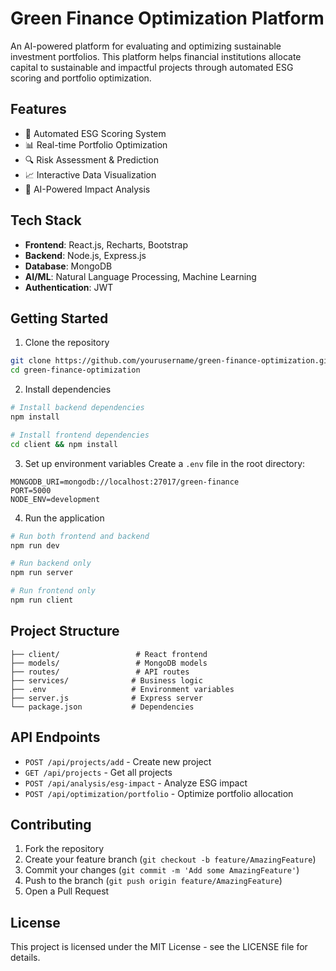 # Green Finance Optimization Platform

An AI-powered platform for evaluating and optimizing sustainable investment portfolios. This platform helps financial institutions allocate capital to sustainable and impactful projects through automated ESG scoring and portfolio optimization.

## Features

- 🌱 Automated ESG Scoring System
- 📊 Real-time Portfolio Optimization
- 🔍 Risk Assessment & Prediction
- 📈 Interactive Data Visualization
- 🤖 AI-Powered Impact Analysis

## Tech Stack

- **Frontend**: React.js, Recharts, Bootstrap
- **Backend**: Node.js, Express.js
- **Database**: MongoDB
- **AI/ML**: Natural Language Processing, Machine Learning
- **Authentication**: JWT

## Getting Started

1. Clone the repository
```bash
git clone https://github.com/yourusername/green-finance-optimization.git
cd green-finance-optimization
```

2. Install dependencies
```bash
# Install backend dependencies
npm install

# Install frontend dependencies
cd client && npm install
```

3. Set up environment variables
Create a `.env` file in the root directory:
```
MONGODB_URI=mongodb://localhost:27017/green-finance
PORT=5000
NODE_ENV=development
```

4. Run the application
```bash
# Run both frontend and backend
npm run dev

# Run backend only
npm run server

# Run frontend only
npm run client
```

## Project Structure

```
├── client/                 # React frontend
├── models/                 # MongoDB models
├── routes/                 # API routes
├── services/              # Business logic
├── .env                   # Environment variables
├── server.js              # Express server
└── package.json           # Dependencies
```

## API Endpoints

- `POST /api/projects/add` - Create new project
- `GET /api/projects` - Get all projects
- `POST /api/analysis/esg-impact` - Analyze ESG impact
- `POST /api/optimization/portfolio` - Optimize portfolio allocation

## Contributing

1. Fork the repository
2. Create your feature branch (`git checkout -b feature/AmazingFeature`)
3. Commit your changes (`git commit -m 'Add some AmazingFeature'`)
4. Push to the branch (`git push origin feature/AmazingFeature`)
5. Open a Pull Request

## License

This project is licensed under the MIT License - see the LICENSE file for details.
